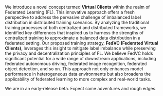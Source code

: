 We introduce a novel concept termed **Virtual Clients** within the realm of Federated Learning (FL). This innovative approach offers a fresh perspective to address the pervasive challenge of imbalanced label distribution in distributed training scenarios. By analyzing the traditional training processes of both centralized and distributed frameworks, we identified key differences that inspired us to harness the strengths of centralized training to approximate a balanced data distribution in a federated setting. Our proposed training strategy, **FedVC (Federated Virtual Clients)**, leverages this insight to mitigate label imbalance while preserving the privacy and decentralization principles of FL. We believe FedVC holds significant potential for a wide range of downstream applications, including federated autonomous driving, federated image recognition, federated object detection, and so on. This approach not only enhances model performance in heterogeneous data environments but also broadens the applicability of federated learning to more complex and real-world tasks.


We are in an early-release beta. Expect some adventures and rough edges.


